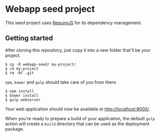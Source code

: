 # Webapp seed project

This seed project uses [RequireJS](http://requirejs.org/) for its dependency management.

## Getting started

After cloning this repository, just copy it into a new folder that'll be your project. 

```
$ cp -R webapp-seed/ my-project/
$ cd my-project
$ rm -Rf .git
```

`npm`, `bower` and `gulp` should take care of you from there.

```
$ npm install
$ bower install
$ gulp webserver
```

Your web application should now be available at [http://localhost:8000/](http://localhost:8000/).

When you're ready to prepare a build of your application, the default `gulp` action will create a `build` directory that can be used as the deployment package.
